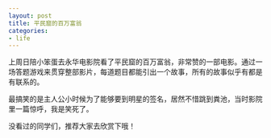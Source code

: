 ```yaml
---
layout: post
title: 平民窟的百万富翁
categories:
- life
---
```

上周日陪小笨蛋去永华电影院看了平民窟的百万富翁，非常赞的一部电影。通过一场答题游戏来贯穿整部影片，每道题目都能引出一个故事，所有的故事似乎有都是有联系的。

最搞笑的是主人公小时候为了能够要到明星的签名，居然不惜跳到粪池，当时影院里一篇惊呼，我是笑死了。

没看过的同学们，推荐大家去欣赏下哦！

